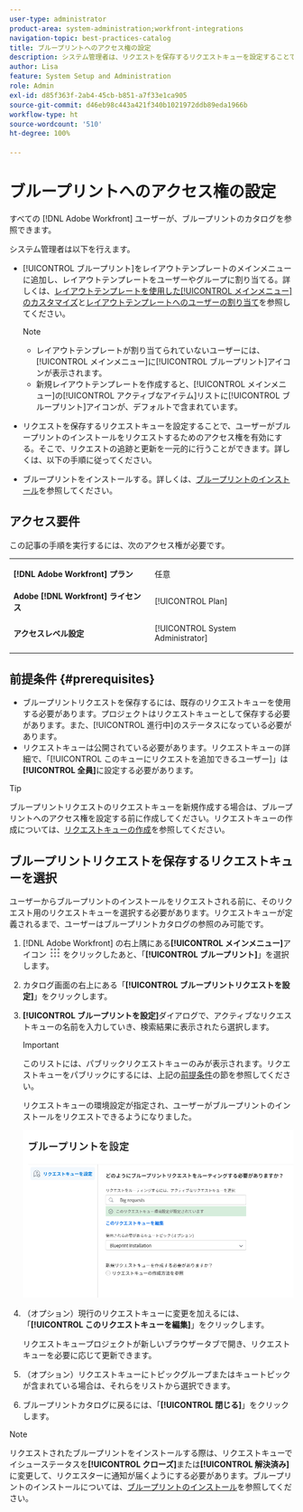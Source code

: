 ```yaml
---
user-type: administrator
product-area: system-administration;workfront-integrations
navigation-topic: best-practices-catalog
title: ブループリントへのアクセス権の設定
description: システム管理者は、リクエストを保存するリクエストキューを設定することで、ユーザーがブループリントのインストールをリクエストするためのアクセス権を有効にできます。そこで、リクエストの追跡と更新を一元的に行うことができます。
author: Lisa
feature: System Setup and Administration
role: Admin
exl-id: d85f363f-2ab4-45cb-b851-a7f33e1ca905
source-git-commit: d46eb98c443a421f340b1021972ddb89eda1966b
workflow-type: ht
source-wordcount: '510'
ht-degree: 100%

---
```


# ブループリントへのアクセス権の設定

すべての [!DNL Adobe Workfront] ユーザーが、ブループリントのカタログを参照できます。

システム管理者は以下を行えます。

* [!UICONTROL ブループリント]をレイアウトテンプレートのメインメニューに追加し、レイアウトテンプレートをユーザーやグループに割り当てる。詳しくは、[レイアウトテンプレートを使用した[!UICONTROL メインメニュー]のカスタマイズ](/help/quicksilver/administration-and-setup/customize-workfront/use-layout-templates/customize-main-menu.md)と[レイアウトテンプレートへのユーザーの割り当て](/help/quicksilver/administration-and-setup/customize-workfront/use-layout-templates/assign-users-to-layout-template.md)を参照してください。

  >[!NOTE]
  >
  >* レイアウトテンプレートが割り当てられていないユーザーには、[!UICONTROL メインメニュー]に[!UICONTROL ブループリント]アイコンが表示されます。
  >* 新規レイアウトテンプレートを作成すると、[!UICONTROL メインメニュー]の[!UICONTROL アクティブなアイテム]リストに[!UICONTROL ブループリント]アイコンが、デフォルトで含まれています。


* リクエストを保存するリクエストキューを設定することで、ユーザーがブループリントのインストールをリクエストするためのアクセス権を有効にする。そこで、リクエストの追跡と更新を一元的に行うことができます。詳しくは、以下の手順に従ってください。
* ブループリントをインストールする。詳しくは、[ブループリントのインストール](../../administration-and-setup/blueprints/blueprints-install.md)を参照してください。

## アクセス要件

この記事の手順を実行するには、次のアクセス権が必要です。

<table style="table-layout:auto"> 
 <col> 
 <col> 
 <tbody> 
  <tr> 
   <td role="rowheader"><strong>[!DNL Adobe Workfront] プラン</strong></td> 
   <td> <p> 任意</p> </td> 
  </tr> 
  <tr> 
   <td role="rowheader"><strong>Adobe [!DNL Workfront] ライセンス</strong></td> 
   <td>[!UICONTROL Plan]</td> 
  </tr> 
  <tr> 
   <td role="rowheader"><strong>アクセスレベル設定</strong></td> 
   <td> <p>[!UICONTROL System Administrator]</p> </td> 
  </tr> 
 </tbody> 
</table>

## 前提条件 {#prerequisites}

* ブループリントリクエストを保存するには、既存のリクエストキューを使用する必要があります。プロジェクトはリクエストキューとして保存する必要があります。また、[!UICONTROL 進行中]のステータスになっている必要があります。
* リクエストキューは公開されている必要があります。リクエストキューの詳細で、「[!UICONTROL このキューにリクエストを追加できるユーザー]」は&#x200B;**[!UICONTROL 全員]**&#x200B;に設定する必要があります。

>[!TIP]
>
>ブループリントリクエストのリクエストキューを新規作成する場合は、ブループリントへのアクセス権を設定する前に作成してください。リクエストキューの作成については、[リクエストキューの作成](../../manage-work/requests/create-and-manage-request-queues/create-request-queue.md)を参照してください。

## ブループリントリクエストを保存するリクエストキューを選択

ユーザーからブループリントのインストールをリクエストされる前に、そのリクエスト用のリクエストキューを選択する必要があります。リクエストキューが定義されるまで、ユーザーはブループリントカタログの参照のみ可能です。

1. [!DNL Adobe Workfront] の右上隅にある&#x200B;**[!UICONTROL メインメニュー]**&#x200B;アイコン ![](assets/main-menu-icon.png) をクリックしたあと、「**[!UICONTROL ブループリント]**」を選択します。
1. カタログ画面の右上にある「**[!UICONTROL ブループリントリクエストを設定]**」をクリックします。

   <!--
   <li value="3" data-mc-conditions="QuicksilverOrClassic.Draft mode"> <p>In the <strong>Configure blueprints</strong> dialog, ensure that the <strong>Configure request queues</strong> tab is selected.</p> </li>
   -->

1. **[!UICONTROL ブループリントを設定]**&#x200B;ダイアログで、アクティブなリクエストキューの名前を入力していき、検索結果に表示されたら選択します。

   >[!IMPORTANT]
   >
   >このリストには、パブリックリクエストキューのみが表示されます。リクエストキューをパブリックにするには、上記の[前提条件](#prerequisites)の節を参照してください。

   リクエストキューの環境設定が指定され、ユーザーがブループリントのインストールをリクエストできるようになりました。

   ![リクエストキューの設定](assets/Blueprints_access_setup_request_queue.png)

1. （オプション）現行のリクエストキューに変更を加えるには、「**[!UICONTROL このリクエストキューを編集]**」をクリックします。

   リクエストキュープロジェクトが新しいブラウザータブで開き、リクエストキューを必要に応じて更新できます。

1. （オプション）リクエストキューにトピックグループまたはキュートピックが含まれている場合は、それらをリストから選択できます。
1. ブループリントカタログに戻るには、「**[!UICONTROL 閉じる]**」をクリックします。

>[!NOTE]
>
>リクエストされたブループリントをインストールする際は、リクエストキューでイシューステータスを&#x200B;**[!UICONTROL クローズ]**&#x200B;または&#x200B;**[!UICONTROL 解決済み]**&#x200B;に変更して、リクエスターに通知が届くようにする必要があります。ブループリントのインストールについては、[ブループリントのインストール](../../administration-and-setup/blueprints/blueprints-install.md)を参照してください。
